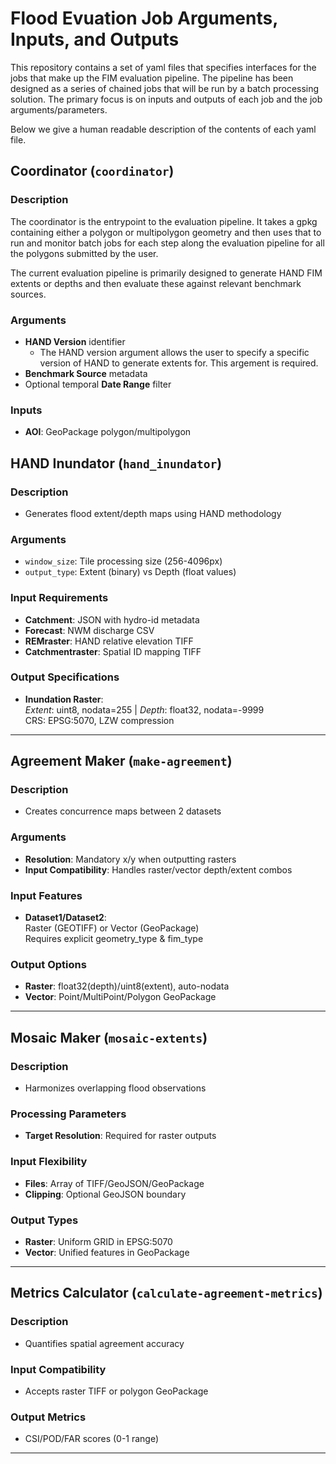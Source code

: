 # Flood Evuation Job Arguments, Inputs, and Outputs

This repository contains a set of yaml files that specifies interfaces for the jobs that make up the FIM evaluation pipeline. The pipeline has been designed as a series of chained jobs that will be run by a batch processing solution. The primary focus is on inputs and outputs of each job and the job arguments/parameters. 

Below we give a human readable description of the contents of each yaml file.

## Coordinator (`coordinator`)  
### Description  
The coordinator is the entrypoint to the evaluation pipeline. It takes a gpkg containing either a polygon or multipolygon geometry and then uses that to run and monitor batch jobs for each step along the evaluation pipeline for all the polygons submitted by the user. 

The current evaluation pipeline is primarily designed to generate HAND FIM extents or depths and then evaluate these against relevant benchmark sources.

### Arguments
- **HAND Version** identifier  
  - The HAND version argument allows the user to specify a specific version of HAND to generate extents for. This argement is required.
- **Benchmark Source** metadata  
- Optional temporal **Date Range** filter  


 
### Inputs
- **AOI**: GeoPackage polygon/multipolygon  

## HAND Inundator (`hand_inundator`)
### Description  
- Generates flood extent/depth maps using HAND methodology

### Arguments  
- `window_size`: Tile processing size (256-4096px)  
- `output_type`: Extent (binary) vs Depth (float values)  

### Input Requirements  
- **Catchment**: JSON with hydro-id metadata  
- **Forecast**: NWM discharge CSV  
- **REMraster**: HAND relative elevation TIFF  
- **Catchmentraster**: Spatial ID mapping TIFF  

### Output Specifications  
- **Inundation Raster**:  
  *Extent*: uint8, nodata=255 | *Depth*: float32, nodata=-9999  
  CRS: EPSG:5070, LZW compression  

---

## Agreement Maker (`make-agreement`) 
### Description  
- Creates concurrence maps between 2 datasets

### Arguments  
- **Resolution**: Mandatory x/y when outputting rasters  
- **Input Compatibility**: Handles raster/vector depth/extent combos

### Input Features  
- **Dataset1/Dataset2**:  
  Raster (GEOTIFF) or Vector (GeoPackage)  
  Requires explicit geometry_type & fim_type  

### Output Options  
- **Raster**: float32(depth)/uint8(extent), auto-nodata  
- **Vector**: Point/MultiPoint/Polygon GeoPackage  

---

## Mosaic Maker (`mosaic-extents`) 
### Description  
- Harmonizes overlapping flood observations

### Processing Parameters  
- **Target Resolution**: Required for raster outputs  

### Input Flexibility  
- **Files**: Array of TIFF/GeoJSON/GeoPackage  
- **Clipping**: Optional GeoJSON boundary  

### Output Types  
- **Raster**: Uniform GRID in EPSG:5070  
- **Vector**: Unified features in GeoPackage  

---

## Metrics Calculator (`calculate-agreement-metrics`) 
### Description  
- Quantifies spatial agreement accuracy

### Input Compatibility  
- Accepts raster TIFF or polygon GeoPackage  

### Output Metrics  
- CSI/POD/FAR scores (0-1 range)  

---

